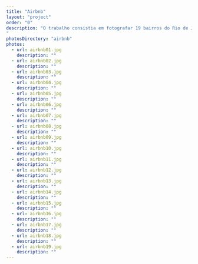 ```yaml
---
title: "Airbnb"
layout: "project"
order: "0"
description: "O trabalho consistia em fotografar 19 bairros do Rio de Janeiro para mostrar um pouco dos nossos cenários cariocas, diferenças de um bairro para o outro, as pessoas que frequentam cada local e paisagem. Quis mostrar através do meu olhar um pouco desses nossos diferentes contextos carioca.
"
photosDirectory: "airbnb"
photos:
  - url: airbnb01.jpg
    description: ""
  - url: airbnb02.jpg
    description: ""
  - url: airbnb03.jpg
    description: ""
  - url: airbnb04.jpg
    description: ""
  - url: airbnb05.jpg
    description: ""
  - url: airbnb06.jpg
    description: ""
  - url: airbnb07.jpg
    description: ""
  - url: airbnb08.jpg
    description: ""
  - url: airbnb09.jpg
    description: ""
  - url: airbnb10.jpg
    description: ""
  - url: airbnb11.jpg
    description: ""
  - url: airbnb12.jpg
    description: ""
  - url: airbnb13.jpg
    description: ""
  - url: airbnb14.jpg
    description: ""
  - url: airbnb15.jpg
    description: ""
  - url: airbnb16.jpg
    description: ""
  - url: airbnb17.jpg
    description: ""
  - url: airbnb18.jpg
    description: ""
  - url: airbnb19.jpg
    description: ""
---
```

